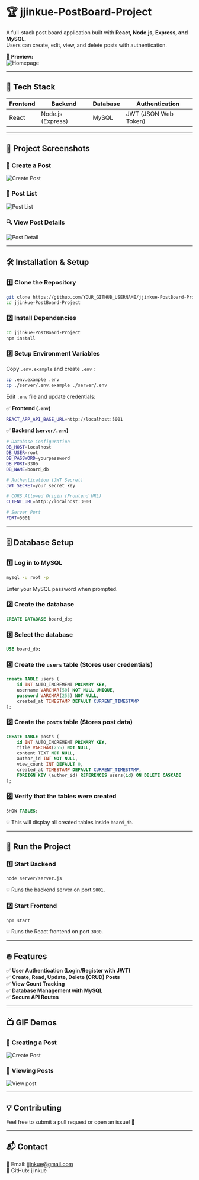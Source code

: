 # 🏆 jjinkue-PostBoard-Project

A full-stack post board application built with **React, Node.js, Express, and MySQL**.  
Users can create, edit, view, and delete posts with authentication.  

📸 **Preview:**  
![Homepage](./assets/homepage.jpg)

---

## 🚀 **Tech Stack**

| Frontend | Backend | Database | Authentication |
|----------|---------|----------|---------------|
| React | Node.js (Express) | MySQL | JWT (JSON Web Token) |

---

## 📸 **Project Screenshots**
### **📝 Create a Post**
![Create Post](./assets/create-post.jpg)  

### **📄 Post List**
![Post List](./assets/post-list.jpg)  

### **🔍 View Post Details**
![Post Detail](./assets/post-detail.jpg)  

---

## 🛠 **Installation & Setup**
### **1️⃣ Clone the Repository**
```sh
git clone https://github.com/YOUR_GITHUB_USERNAME/jjinkue-PostBoard-Project.git
cd jjinkue-PostBoard-Project
```

### **2️⃣ Install Dependencies**
```sh
cd jjinkue-PostBoard-Project
npm install
```

### **3️⃣ Setup Environment Variables**

Copy `.env.example` and create `.env` :

```sh
cp .env.example .env
cp ./server/.env.example ./server/.env
```

Edit ``.env`` file and update credentials:

✅ **Frontend (`.env`)**

```sh
REACT_APP_API_BASE_URL=http://localhost:5001
```

✅ **Backend (`server/.env`)**
```sh
# Database Configuration
DB_HOST=localhost
DB_USER=root
DB_PASSWORD=yourpassword
DB_PORT=3306
DB_NAME=board_db

# Authentication (JWT Secret)
JWT_SECRET=your_secret_key

# CORS Allowed Origin (Frontend URL)
CLIENT_URL=http://localhost:3000

# Server Port
PORT=5001
```

---

## 🗄 **Database Setup**
### **1️⃣ Log in to MySQL**

```sh
mysql -u root -p
```

Enter your MySQL password when prompted.

### **2️⃣ Create the database**

```sql
CREATE DATABASE board_db;
```

### **3️⃣ Select the database**

```sql
USE board_db;
```

### **4️⃣ Create the `users` table (Stores user credentials)**

```sql
create TABLE users (
    id INT AUTO_INCREMENT PRIMARY KEY, 
    username VARCHAR(50) NOT NULL UNIQUE,  
    password VARCHAR(255) NOT NULL, 
    created_at TIMESTAMP DEFAULT CURRENT_TIMESTAMP
); 
```

### **5️⃣ Create the `posts` table (Stores post data)**

```sql
CREATE TABLE posts (
    id INT AUTO_INCREMENT PRIMARY KEY, 
    title VARCHAR(255) NOT NULL, 
    content TEXT NOT NULL, 
    author_id INT NOT NULL, 
    view_count INT DEFAULT 0, 
    created_at TIMESTAMP DEFAULT CURRENT_TIMESTAMP, 
    FOREIGN KEY (author_id) REFERENCES users(id) ON DELETE CASCADE 
); 
```

### **6️⃣ Verify that the tables were created**

```sql
SHOW TABLES;
```

💡 This will display all created tables inside `board_db`.

---

## 🚀 **Run the Project**

### **1️⃣ Start Backend**

```sh
node server/server.js
```
💡 Runs the backend server on port `5001`.

### **2️⃣ Start Frontend**

```sh
npm start
```
💡 Runs the React frontend on port `3000`.

---

## 🔥 **Features**

✅ **User Authentication (Login/Register with JWT)**  
✅ **Create, Read, Update, Delete (CRUD) Posts**  
✅ **View Count Tracking**  
✅ **Database Management with MySQL**  
✅ **Secure API Routes**  

---

## 📺  **GIF Demos**

### 📝 **Creating a Post**
![Create Post](./assets/create-post.gif)  

### 📄 **Viewing Posts**
![View post](./assets/view-post.gif)  

---

## 💡  **Contributing**

Feel free to submit a pull request or open an issue! 🚀  

---

## 📬  **Contact**
📧 Email: jjinkue@gmail.com   
🐙 GitHub: jjinkue

